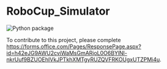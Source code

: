 # RoboCup_Simulator

![Python package](https://github.com/MelbourneHighSchool/RoboCup_Simulator/workflows/Python%20package/badge.svg)

To contribute to this project, please complete https://forms.office.com/Pages/ResponsePage.aspx?id=h42eJG9AWU2cviWaMsGmARjoL0O6BYlNl-nkrUuf9BZUOEhIVkJPTkhXMTgyRUZQVFRKOUgxUTZPMi4u.

